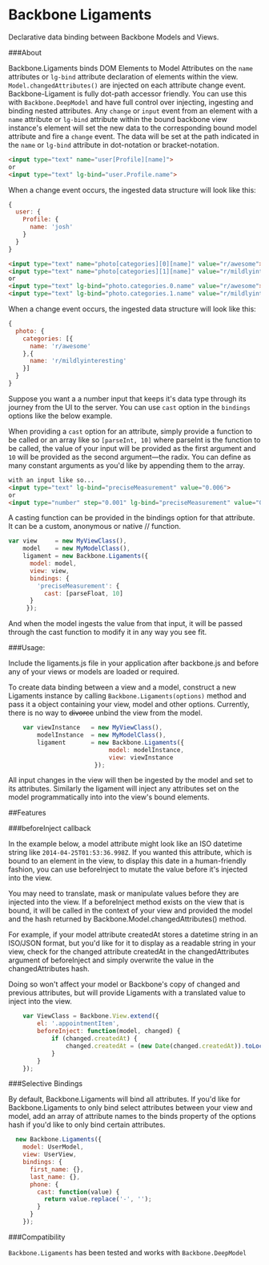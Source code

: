 Backbone Ligaments
===============

Declarative data binding between Backbone Models and Views.

###About

Backbone.Ligaments binds DOM Elements to Model Attributes on the `name` attributes or `lg-bind` attribute declaration of elements within the view. 
`Model.changedAttributes()` are injected on each attribute change event. Backbone-Ligament is fully dot-path accessor friendly. You can use this with `Backbone.DeepModel`
and have full control over injecting, ingesting and binding nested attributes. Any `change` or `input` event from an element 
with a `name` attribute or `lg-bind` attribute within the bound backbone view instance's element will set the new data to the corresponding bound model attribute 
and fire a `change` event. The data will be set at the path indicated in the `name` or `lg-bind` attribute in dot-notation or bracket-notation.

```html
<input type="text" name="user[Profile][name]">
or
<input type="text" lg-bind="user.Profile.name">
```

When a change event occurs, the ingested data structure will look like this:

```js
{
  user: {
    Profile: {
      name: 'josh'
    }
  }
}

```

```html
<input type="text" name="photo[categories][0][name]" value="r/awesome">
<input type="text" name="photo[categories][1][name]" value="r/mildlyinteresting">
or 	
<input type="text" lg-bind="photo.categories.0.name" value="r/awesome">
<input type="text" lg-bind="photo.categories.1.name" value="r/mildlyinteresting">
```

When a change event occurs, the ingested data structure will look like this:

```js
{
  photo: {
    categories: [{
      name: 'r/awesome'
    },{
      name: 'r/mildlyinteresting'
    }]
  }
}

```

Suppose you want a a number input that keeps it's data type through its journey from the UI to the server. You can use `cast` option in the `bindings` options like the below example.

When providing a `cast` option for an attribute, simply provide a function to be called or an array like so `[parseInt, 10]` where parseInt is the function to be called, the value of your input will be provided as the first argument and `10` will be provided as the second argument—the radix. You can define as many constant arguments as you'd like by appending them to the array. 

```html 
with an input like so...
<input type="text" lg-bind="preciseMeasurement" value="0.006">
or
<input type="number" step="0.001" lg-bind="preciseMeasurement" value="0.006">
```

A casting function can be provided in the bindings option for that attribute. It can be a custom, anonymous or native // function.

```js
var view     = new MyViewClass(),
    model    = new MyModelClass(),
    ligament = new Backbone.Ligaments({
      model: model,
      view: view,
      bindings: {
        'preciseMeasurement': {
          cast: [parseFloat, 10]
      }
     });

```

And when the model ingests the value from that input, it will be passed through the cast function to modify it in any way you see fit.

###Usage:

Include the ligaments.js file in your application after backbone.js and before any of your views or models are loaded or required.

To create data binding between a view and a model, construct a new Ligaments instance by calling `Backbone.Ligaments(options)` method and pass it a object containing your view, model and other options. Currently, there is no way to ~~divorce~~ unbind the view from the model.

```js
	var viewInstance   = new MyViewClass(),
	    modelInstance  = new MyModelClass(),
	    ligament       = new Backbone.Ligaments({
	    					model: modelInstance, 
	    					view: viewInstance
	    				});
```

All input changes in the view will then be ingested by the model and set to its attributes. 
Similarly the ligament will inject any attributes set on the model programmatically into into the view's bound elements.

##Features


###beforeInject callback

In the example below, a model attribute might look like an ISO datetime string like `2014-04-25T01:53:36.998Z`. If you wanted this attribute, which is bound to an element in the view, to display this date in a human-friendly fashion, you can use beforeInject to mutate the value before it's injected into the view.

You may need to translate, mask or manipulate values before they are injected into the view. If a beforeInject method exists on the view that is bound, it will be called in the context of your view and provided the model and the hash returned by Backbone.Model.changedAttributes() method.

For example, if your model attribute createdAt stores a datetime string in an ISO/JSON format, but you'd like for it to display as a readable string in your view, check for the changed attribute createdAt in the changedAttributes argument of beforeInject and simply overwrite the value in the changedAttributes hash.

Doing so won't affect your model or Backbone's copy of changed and previous attributes, but will provide Ligaments with a translated value to inject into the view.

```js
	var ViewClass = Backbone.View.extend({
		el: '.appointmentItem',
		beforeInject: function(model, changed) {
			if (changed.createdAt) {
				changed.createdAt = (new Date(changed.createdAt)).toLocaleString();
			}
		}
	});
```

###Selective Bindings

By default, Backbone.Ligaments will bind all attributes. If you'd like for Backbone.Ligaments to only bind select attributes between your view and model, add an array of attribute names to the binds property of the options hash if you'd like to only bind certain attributes.

```js
  new Backbone.Ligaments({
    model: UserModel,
    view: UserView,
    bindings: {
      first_name: {},
      last_name: {},
      phone: {
        cast: function(value) {
          return value.replace('-', '');
        }
      }
	});
```

###Compatibility

`Backbone.Ligaments` has been tested and works with `Backbone.DeepModel`
